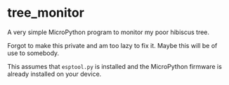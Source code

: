 # tree_monitor
A very simple MicroPython program to monitor my poor hibiscus tree.

Forgot to make this private and am too lazy to fix it. Maybe this will be of use to somebody.

This assumes that `esptool.py` is installed and the MicroPython firmware is already installed on your device.
